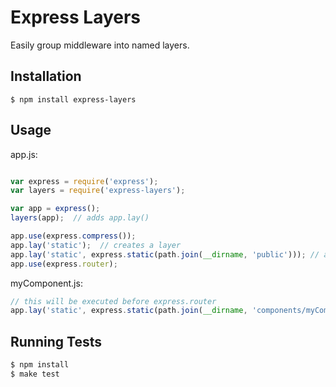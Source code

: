 # Express Layers

Easily group middleware into named layers.

## Installation

```
$ npm install express-layers
```

## Usage

app.js:
```js

var express = require('express');
var layers = require('express-layers');

var app = express();
layers(app);  // adds app.lay()

app.use(express.compress());
app.lay('static');  // creates a layer
app.lay('static', express.static(path.join(__dirname, 'public'))); // adds middleware to a layer
app.use(express.router);
```

myComponent.js:
```js
// this will be executed before express.router
app.lay('static', express.static(path.join(__dirname, 'components/myComponent/public')));
```

## Running Tests

```js
$ npm install
$ make test
```